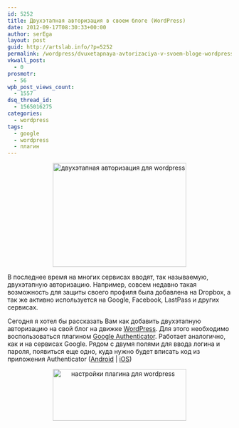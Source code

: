 ```yaml
---
id: 5252
title: Двухэтапная авторизация в своем блоге (WordPress)
date: 2012-09-17T08:30:33+00:00
author: serEga
layout: post
guid: http://artslab.info/?p=5252
permalink: /wordpress/dvuxetapnaya-avtorizaciya-v-svoem-bloge-wordpress/
vkwall_post:
  - 0
prosmotr:
  - 56
wpb_post_views_count:
  - 1557
dsq_thread_id:
  - 1565016275
categories:
  - wordpress
tags:
  - google
  - wordpress
  - плагин
---
```

<center>
  <a href="{{site.img_cdn}}/google_auth_dlya_wordpress.jpeg"><img src="{{site.img_cdn}}/google_auth_dlya_wordpress-300x233.jpg" alt="двухэтапная авторизация для wordpress" title="google_auth_dlya_wordpress" width="300" height="233" class="aligncenter size-medium wp-image-5254" srcset="{{site.img_cdn}}/google_auth_dlya_wordpress-300x233.jpg 300w, {{site.img_cdn}}/google_auth_dlya_wordpress.jpeg 354w" sizes="(max-width: 300px) 100vw, 300px" /></a>
</center>

В последнее время на многих сервисах вводят, так называемую, двухэтапную авторизацию. Например, совсем недавно такая возможность для защиты своего профиля была добавлена на Dropbox, а так же активно используется на Google, Facebook, LastPass и других сервисах.

Сегодня я хотел бы рассказать Вам как добавить двухэтапную авторизацию на свой блог на движке [WordPress](http://artslab.info/category/wordpress/). Для этого необходимо воспользоваться плагином [Google Authenticator](http://wordpress.org/extend/plugins/google-authenticator/). Работает аналогично, как и на сервисах Google. Рядом с двумя полями для ввода логина и пароля, появиться еще одно, куда нужно будет вписать код из приложения Authenticator ([Android](https://play.google.com/store/apps/details?id=com.google.android.apps.authenticator2&hl=en) | [iOS](http://itunes.apple.com/de/app/google-authenticator/id388497605?mt=8))

<center>
  <a href="{{site.img_cdn}}/google_authenticator_dlya_wp.jpeg"><img src="{{site.img_cdn}}/google_authenticator_dlya_wp-300x116.jpg" alt="настройки плагина для wordpress" title="google_authenticator_dlya_wp" width="300" height="116" class="aligncenter size-medium wp-image-5264" srcset="{{site.img_cdn}}/google_authenticator_dlya_wp-300x116.jpg 300w, {{site.img_cdn}}/google_authenticator_dlya_wp.jpeg 685w" sizes="(max-width: 300px) 100vw, 300px" /></a>
</center>